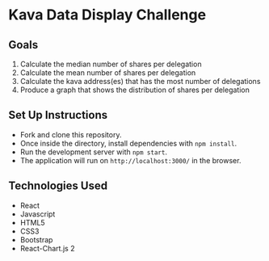 # Kava Data Display Challenge


## Goals

1. Calculate the median number of shares per delegation 
2. Calculate the mean number of shares per delegation 
3. Calculate the kava address(es) that has the most number of delegations 
4. Produce a graph that shows the distribution of shares per delegation 



## Set Up Instructions
- Fork and clone this repository.
- Once inside the directory, install dependencies with `npm install`.
- Run the development server with `npm start`.
- The application will run on `http://localhost:3000/` in the browser.

## Technologies Used
- React
- Javascript
- HTML5
- CSS3
- Bootstrap
- React-Chart.js 2
